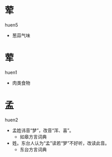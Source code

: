# 荤
huen5
- 葱蒜气味

# 荤
huen1
- 肉类食物

# 孟
huen2
+ 孟姓讳音“梦”，改音“浑、喜”。
  * 如皋方言词典
+ 姓。东台人认为“孟”读若“梦”不好听，改读此音。
  * 东台方言词典
